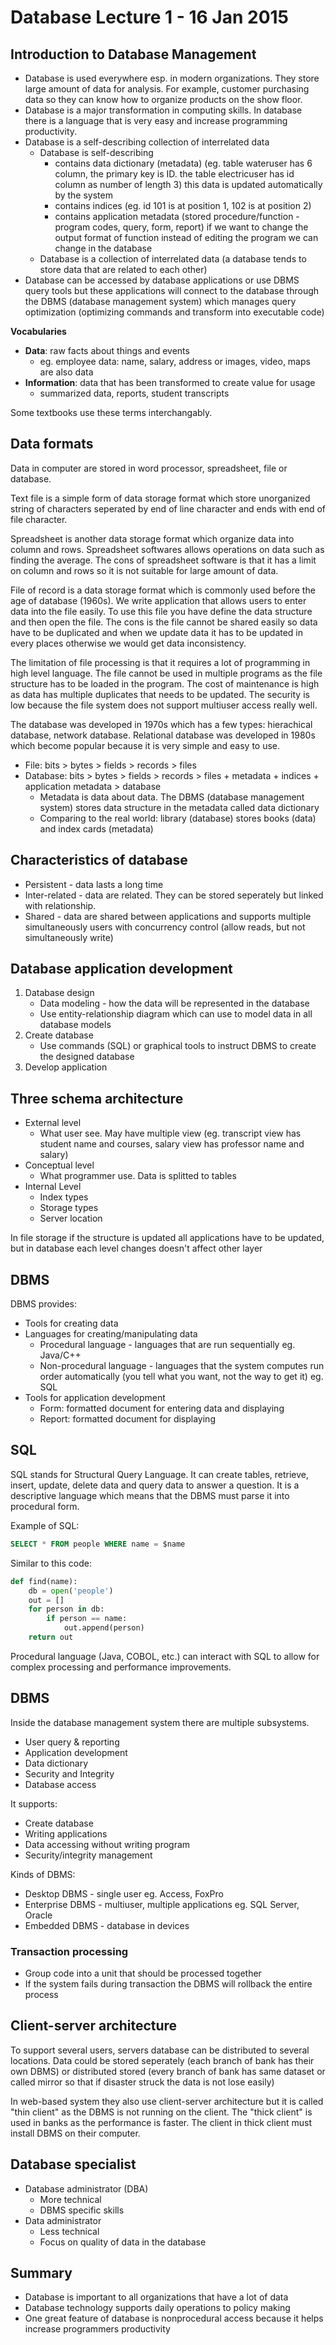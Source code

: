 # Database Lecture 1 - 16 Jan 2015

## Introduction to Database Management

- Database is used everywhere esp. in modern organizations. They store large amount of data for analysis. For example, customer purchasing data so they can know how to organize products on the show floor.
- Database is a major transformation in computing skills. In database there is a language that is very easy and increase programming productivity.
- Database is a self-describing collection of interrelated data
  - Database is self-describing
    - contains data dictionary (metadata) (eg. table wateruser has 6 column, the primary key is ID. the table electricuser has id column as number of length 3) this data is updated automatically by the system
    - contains indices (eg. id 101 is at position 1, 102 is at position 2)
    - contains application metadata (stored procedure/function - program codes, query, form, report) if we want to change the output format of function instead of editing the program we can change in the database
  - Database is a collection of interrelated data (a database tends to store data that are related to each other)
- Database can be accessed by database applications or use DBMS query tools but these applications will connect to the database through the DBMS (database management system) which manages query optimization (optimizing commands and transform into executable code)

**Vocabularies**

- **Data**: raw facts about things and events
  - eg. employee data: name, salary, address or images, video, maps are also data
- **Information**: data that has been transformed to create value for usage
  - summarized data, reports, student transcripts

Some textbooks use these terms interchangably.

## Data formats

Data in computer are stored in word processor, spreadsheet, file or database.

Text file is a simple form of data storage format which store unorganized string of characters seperated by end of line character and ends with end of file character.

Spreadsheet is another data storage format which organize data into column and rows. Spreadsheet softwares allows operations on data such as finding the average. The cons of spreadsheet software is that it has a limit on column and rows so it is not suitable for large amount of data.

File of record is a data storage format which is commonly used before the age of database (1960s). We write application that allows users to enter data into the file easily. To use this file you have define the data structure and then open the file. The cons is the file cannot be shared easily so data have to be duplicated and when we update data it has to be updated in every places otherwise we would get data inconsistency.

The limitation of file processing is that it requires a lot of programming in high level language. The file cannot be used in multiple programs as the file structure has to be loaded in the program. The cost of maintenance is high as data has multiple duplicates that needs to be updated. The security is low because the file system does not support multiuser access really well.

The database was developed in 1970s which has a few types: hierachical database, network database. Relational database was developed in 1980s which become popular because it is very simple and easy to use.

- File: bits > bytes > fields > records > files
- Database: bits > bytes > fields > records > files + metadata + indices + application metadata > database
  - Metadata is data about data. The DBMS (database management system) stores data structure in the metadata called data dictionary
  - Comparing to the real world: library (database) stores books (data) and index cards (metadata)

## Characteristics of database

- Persistent - data lasts a long time
- Inter-related - data are related. They can be stored seperately but linked with relationship.
- Shared - data are shared between applications and supports multiple simultaneously users with concurrency control (allow reads, but not simultaneously write)

## Database application development

1. Database design
   - Data modeling - how the data will be represented in the database
   - Use entity-relationship diagram which can use to model data in all database models
2. Create database
   - Use commands (SQL) or graphical tools to instruct DBMS to create the designed database
3. Develop application

## Three schema architecture

- External level
  - What user see. May have multiple view (eg. transcript view has student name and courses, salary view has professor name and salary)
- Conceptual level
  - What programmer use. Data is splitted to tables
- Internal Level
  - Index types
  - Storage types
  - Server location

In file storage if the structure is updated all applications have to be updated, but in database each level changes doesn't affect other layer

## DBMS

DBMS provides:

- Tools for creating data
- Languages for creating/manipulating data
  - Procedural language - languages that are run sequentially eg. Java/C++
  - Non-procedural language - languages that the system computes run order automatically (you tell what you want, not the way to get it) eg. SQL
- Tools for application development
  - Form: formatted document for entering data and displaying
  - Report: formatted document for displaying

## SQL

SQL stands for Structural Query Language. It can create tables, retrieve, insert, update, delete data and query data to answer a question. It is a descriptive language which means that the DBMS must parse it into procedural form.

Example of SQL:

```sql
SELECT * FROM people WHERE name = $name
```

Similar to this code:

```py
def find(name):
	db = open('people')
	out = []
	for person in db:
		if person == name:
			out.append(person)
	return out
```

Procedural language (Java, COBOL, etc.) can interact with SQL to allow for complex processing and performance improvements.

## DBMS

Inside the database management system there are multiple subsystems.

- User query & reporting
- Application development
- Data dictionary
- Security and Integrity
- Database access

It supports:

- Create database
- Writing applications
- Data accessing without writing program
- Security/integrity management

Kinds of DBMS:

- Desktop DBMS - single user eg. Access, FoxPro
- Enterprise DBMS - multiuser, multiple applications eg. SQL Server, Oracle
- Embedded DBMS - database in devices

### Transaction processing

- Group code into a unit that should be processed together
- If the system fails during transaction the DBMS will rollback the entire process

## Client-server architecture

To support several users, servers database can be distributed to several locations. Data could be stored seperately (each branch of bank has their own DBMS) or distributed stored (every branch of bank has same dataset or called mirror so that if disaster struck the data is not lose easily)

In web-based system they also use client-server architecture but it is called "thin client" as the DBMS is not running on the client. The "thick client" is used in banks as the performance is faster. The client in thick client must install DBMS on their computer.

## Database specialist

- Database administrator (DBA)
  - More technical
  - DBMS specific skills
- Data administrator
  - Less technical
  - Focus on quality of data in the database

## Summary

- Database is important to all organizations that have a lot of data
- Database technology supports daily operations to policy making
- One great feature of database is nonprocedural access because it helps increase programmers productivity